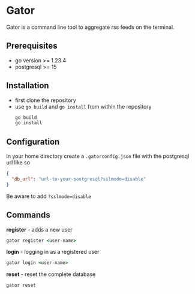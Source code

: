 # Gator

Gator is a command line tool to aggregate rss feeds on the terminal.

## Prerequisites

- go version >= 1.23.4
- postgresql >= 15

## Installation

- first clone the repository
- use `go build` and `go install` from within the repository
  ```cmd
  go build
  go install
  ```

## Configuration

In your home directory create a `.gatorconfig.json` file with the postgresql url like so

```json
{
  "db_url": "url-to-your-postgresql?sslmode=disable"
}
```

Be aware to add `?sslmode=disable`

## Commands

**register** - adds a new user

```cmd
gator register <user-name>
```

**login** - logging in as a registered user

```cmd
gator login <user-name>
```

**reset** - reset the complete database

```cmd
gator reset
```
